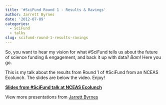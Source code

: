 ```yaml
---
title: '#SciFund Round 1 - Results & Ravings'
author: Jarrett Byrnes
date: '2012-07-09'
categories:
  - SciFund
  - talks
slug: scifund-round-1-results-ravings
---
```


So, you want to hear my vision for what #SciFund tells us about the future of science funding & engagement, and back it up with data?  *Bam!*  Here you go.

This is my talk about the results from Round 1 of #SciFund from an NCEAS Ecolunch.  The slides are below the video.  Enjoy!

**[Slides from #SciFund talk at NCEAS Ecolunch](http://www.slideshare.net/JarrettByrnes/slides-from-scifund-talk-at-nceas-ecolunch)**

View more presentations from [Jarrett Byrnes](http://www.slideshare.net/JarrettByrnes)
